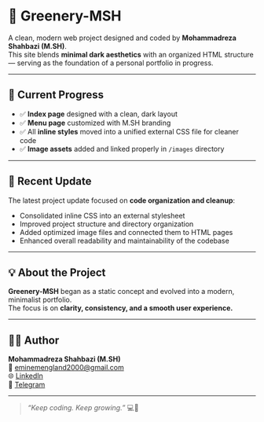 # 🌿 Greenery-MSH

A clean, modern web project designed and coded by **Mohammadreza Shahbazi (M.SH)**.  
This site blends **minimal dark aesthetics** with an organized HTML structure — serving as the foundation of a personal portfolio in progress.

---

## 🚀 Current Progress

- ✅ **Index page** designed with a clean, dark layout  
- ✅ **Menu page** customized with M.SH branding  
- ✅ All **inline styles** moved into a unified external CSS file for cleaner code  
- ✅ **Image assets** added and linked properly in `/images` directory   

---

## 💾 Recent Update

The latest project update focused on **code organization and cleanup**:

- Consolidated inline CSS into an external stylesheet  
- Improved project structure and directory organization  
- Added optimized image files and connected them to HTML pages  
- Enhanced overall readability and maintainability of the codebase  

---

## 💡 About the Project

**Greenery-MSH** began as a static concept and evolved into a modern, minimalist portfolio.  
The focus is on **clarity, consistency, and a smooth user experience.**

---

## 👨‍💻 Author

**Mohammadreza Shahbazi (M.SH)**  
📧 [eminemengland2000@gmail.com](mailto:eminemengland2000@gmail.com)  
🌐 [LinkedIn](https://www.linkedin.com/in/mohammadreza-shahbazi-313sh/)  
💬 [Telegram](https://t.me/STANsoSAD)

---

> _“Keep coding. Keep growing.”_ 💻🌿
